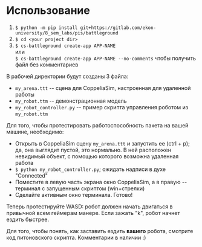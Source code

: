 # Использование

1. `$ python -m pip install git+https://gitlab.com/ekon-university/8_sem_labs/pis/battleground`
2. `$ cd <your project dir>`
3. `$ cs-battleground create-app APP-NAME`  
   или  
   `$ cs-battleground create-app APP-NAME --no-comments`
   чтобы получить файл без комментариев

В рабочей директории будут созданы 3 файла:

* `my_arena.ttt` -- сцена для CoppeliaSim, настроенная для удаленной работы
* `my_robot.ttm` -- демонстрационная модель
* `my_robot_controller.py` -- пример скрипта управления роботом из `my_robot.ttm`

Для того, чтобы протестировать работоспособность пакета на вашей машине, необходимо:

* Открыть в CoppeliaSim сцену `my_arena.ttt` и запустить ее (ctrl + p); да, она выглядит пустой, это нормально. В ней
  расположен невидимый объект, с помощью которого возможна удаленная работа
* `$ python my_robot_controller.py`; ожидать надписи в духе "Connected"
* Поместите в левую часть экрана окно CoppeliaSim, а в правую -- терминал с запущенным скриптом (win+стрелки)
* Сделайте активным окно терминала. Готово!

Теперь протестируйте WASD: робот должен начать двигаться в привычной всем геймерам манере. Если зажать "k", робот начнет
ездить быстрее.

Для того, чтобы понять, как заставить ездить **вашего** робота, смотрите код питоновского скрипта. Комментарии в
наличии :)


